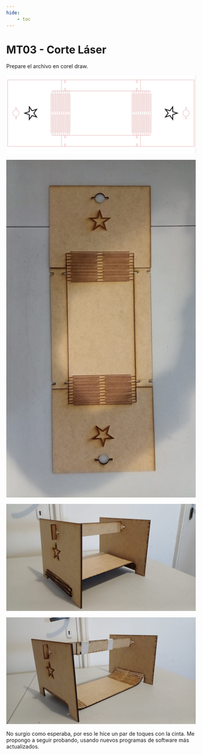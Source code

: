 ```yaml
---
hide:
    - toc
---
```


# MT03 - Corte Láser 


Prepare el archivo en corel draw.

![](../images/MT03/mt03mdfcorte00.jpg)

![](../images/MT03/mt03mdfcorte01.jpg)

![](../images/MT03/mt03mdfcorte02.jpg)

![](../images/MT03/mt03mdfcorte03.jpg)


No surgio como esperaba, por eso le hice un par de toques con la cinta. Me propongo a seguir probando, usando nuevos programas de software más actualizados.

